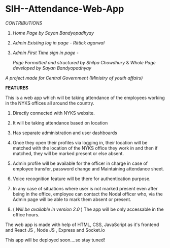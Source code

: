 # SIH--Attendance-Web-App

*CONTRIBUTIONS*

1. *Home Page by Sayan Bandyopadhyay*

2. *Admin Existing log in page - Rittick agarwal*

3. *Admin First Time sign in page* - 
     
      *Page Formatted and structured by Shilpa Chowdhury* &
      *Whole Page developed by Sayan Bandyopadhyay*
      
      

*A project made for Central Government (Ministry of youth affairs)*

**FEATURES**

This is a web app which will be taking attendance of the employees working in the NYKS offices all around the country.

1. Directly connected with NYKS website.
 
2. It will be taking attendance based on location

3. Has separate administration and user dashboards 

4. Once they open their profiles via logging in, their location will be matched with the location of the NYKS office they work in and then if matched, they will be marked present or else absent.

5. Admin profile will be available for the officer in charge in case of employee transfer, password change and Maintaining attendance sheet.

6. Voice recognition feature will be there for authentication purpose.

7. In any case of situations where user is not marked present even after being in the office, employee can contact the Nodal officer who, via the Admin page will be able to mark them absent or present. 

8. ( *Will be available in version 2.0* ) The app will be only accessable in the office hours.


The web app is made with help of HTML, CSS, JavaScript as it's frontend and React JS , Node JS , Express and Socket.io

This app will be deployed soon....so stay tuned! 

